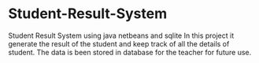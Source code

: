 # Student-Result-System
Student Result System using java netbeans and sqlite
In this project it generate the result of the student and keep track of all the details of student.
The data is been stored in database for the teacher for future use.

